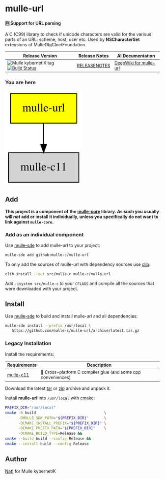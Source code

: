 # mulle-url

#### 🈷️ Support for URL parsing

A C (C99) library to check if unicode characters are valid for the various
parts of an URL: scheme, host, user etc.
Used by **NSCharacterSet** extensions of MulleObjCInetFoundation.



| Release Version                                       | Release Notes  | AI Documentation
|-------------------------------------------------------|----------------|---------------
| ![Mulle kybernetiK tag](https://img.shields.io/github/tag/mulle-c/mulle-url.svg) [![Build Status](https://github.com/mulle-c/mulle-url/workflows/CI/badge.svg)](//github.com/mulle-c/mulle-url/actions) | [RELEASENOTES](RELEASENOTES.md) | [DeepWiki for mulle-url](https://deepwiki.com/mulle-c/mulle-url)






### You are here

![Overview](overview.dot.svg)





## Add

**This project is a component of the [mulle-core](//github.com/mulle-core/mulle-core) library. As such you usually will *not* add or install it
individually, unless you specifically do not want to link against
`mulle-core`.**


### Add as an individual component

Use [mulle-sde](//github.com/mulle-sde) to add mulle-url to your project:

``` sh
mulle-sde add github:mulle-c/mulle-url
```

To only add the sources of mulle-url with dependency
sources use [clib](https://github.com/clibs/clib):


``` sh
clib install --out src/mulle-c mulle-c/mulle-url
```

Add `-isystem src/mulle-c` to your `CFLAGS` and compile all the sources that were downloaded with your project.


## Install

Use [mulle-sde](//github.com/mulle-sde) to build and install mulle-url and all dependencies:

``` sh
mulle-sde install --prefix /usr/local \
   https://github.com/mulle-c/mulle-url/archive/latest.tar.gz
```

### Legacy Installation

Install the requirements:

| Requirements                                 | Description
|----------------------------------------------|-----------------------
| [mulle-c11](https://github.com/mulle-c/mulle-c11)             | 🔀 Cross-platform C compiler glue (and some cpp conveniences)

Download the latest [tar](https://github.com/mulle-c/mulle-url/archive/refs/tags/latest.tar.gz) or [zip](https://github.com/mulle-c/mulle-url/archive/refs/tags/latest.zip) archive and unpack it.

Install **mulle-url** into `/usr/local` with [cmake](https://cmake.org):

``` sh
PREFIX_DIR="/usr/local"
cmake -B build                               \
      -DMULLE_SDK_PATH="${PREFIX_DIR}"       \
      -DCMAKE_INSTALL_PREFIX="${PREFIX_DIR}" \
      -DCMAKE_PREFIX_PATH="${PREFIX_DIR}"    \
      -DCMAKE_BUILD_TYPE=Release &&
cmake --build build --config Release &&
cmake --install build --config Release
```


## Author

[Nat!](https://mulle-kybernetik.com/weblog) for Mulle kybernetiK  



